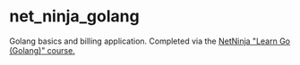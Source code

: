 # net_ninja_golang

Golang basics and billing application. Completed via the [NetNinja "Learn Go (Golang)" course.](https://netninja.dev/p/learn-go-golang)
